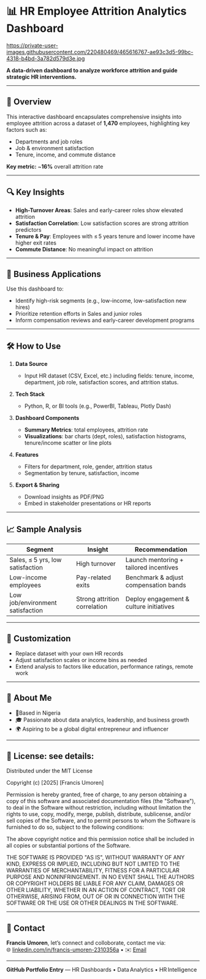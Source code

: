 # 📊 HR Employee Attrition Analytics Dashboard

https://private-user-images.githubusercontent.com/220480469/465616767-ae93c3d5-99bc-4318-b4bd-3a782d579d3e.jpg

**A data-driven dashboard to analyze workforce attrition and guide strategic HR interventions.**

---

## 🚩 Overview

This interactive dashboard encapsulates comprehensive insights into employee attrition across a dataset of **1,470** employees, highlighting key factors such as:

- Departments and job roles
- Job & environment satisfaction
- Tenure, income, and commute distance

**Key metric:** ~**16%** overall attrition rate

---

## 🔍 Key Insights

- **High-Turnover Areas**: Sales and early-career roles show elevated attrition
- **Satisfaction Correlation**: Low satisfaction scores are strong attrition predictors
- **Tenure & Pay**: Employees with ≤ 5 years tenure and lower income have higher exit rates
- **Commute Distance**: No meaningful impact on attrition

---

## 🎯 Business Applications

Use this dashboard to:

- Identify high-risk segments (e.g., low-income, low-satisfaction new hires)
- Prioritize retention efforts in Sales and junior roles
- Inform compensation reviews and early-career development programs

---

## 🛠️ How to Use

1. **Data Source**  
   - Input HR dataset (CSV, Excel, etc.) including fields: tenure, income, department, job role, satisfaction scores, and attrition status.

2. **Tech Stack**  
   - Python, R, or BI tools (e.g., PowerBI, Tableau, Plotly Dash)

3. **Dashboard Components**  
   - **Summary Metrics**: total employees, attrition rate  
   - **Visualizations**: bar charts (dept, roles), satisfaction histograms, tenure/income scatter or line plots

4. **Features**  
   - Filters for department, role, gender, attrition status  
   - Segmentation by tenure, satisfaction, income

5. **Export & Sharing**  
   - Download insights as PDF/PNG  
   - Embed in stakeholder presentations or HR reports

---

## 📈 Sample Analysis

| Segment | Insight | Recommendation |
|--------|---------|----------------|
|  Sales, ≤ 5 yrs, low satisfaction | High turnover | Launch mentoring + tailored incentives |
|  Low-income employees | Pay-related exits | Benchmark & adjust compensation bands |
|  Low job/environment satisfaction | Strong attrition correlation | Deploy engagement & culture initiatives |

---

## 🔧 Customization

- Replace dataset with your own HR records
- Adjust satisfaction scales or income bins as needed
- Extend analysis to factors like education, performance ratings, remote work

---

## 🤝 About Me

- 📍Based in Nigeria  
- 🎓 Passionate about data analytics, leadership, and business growth  
- 🌍 Aspiring to be a global digital entrepreneur and influencer

---

## 📌 License:  see details:

Distributed under the MIT License

Copyright (c) [2025] [Francis Umoren]

Permission is hereby granted, free of charge, to any person obtaining a copy
of this software and associated documentation files (the "Software"), to deal
in the Software without restriction, including without limitation the rights
to use, copy, modify, merge, publish, distribute, sublicense, and/or sell
copies of the Software, and to permit persons to whom the Software is
furnished to do so, subject to the following conditions:

The above copyright notice and this permission notice shall be included in all
copies or substantial portions of the Software.

THE SOFTWARE IS PROVIDED "AS IS", WITHOUT WARRANTY OF ANY KIND, EXPRESS OR
IMPLIED, INCLUDING BUT NOT LIMITED TO THE WARRANTIES OF MERCHANTABILITY,
FITNESS FOR A PARTICULAR PURPOSE AND NONINFRINGEMENT. IN NO EVENT SHALL THE
AUTHORS OR COPYRIGHT HOLDERS BE LIABLE FOR ANY CLAIM, DAMAGES OR OTHER
LIABILITY, WHETHER IN AN ACTION OF CONTRACT, TORT OR OTHERWISE, ARISING FROM,
OUT OF OR IN CONNECTION WITH THE SOFTWARE OR THE USE OR OTHER DEALINGS IN THE
SOFTWARE.

---

## 💼 Contact

**Francis Umoren**, let’s connect and colloborate, contact me via:  
🌐 [linkedin.com/in/francis-umoren-2310356a](#) • ✉️ [Email](geniusexcel@gmail.com)

---

**GitHub Portfolio Entry** — HR Dashboards • Data Analytics • HR Intelligence  

